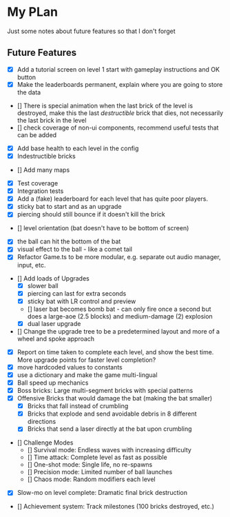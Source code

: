 # My PLan

Just some notes about future features so that I don't forget

## Future Features

- [X] Add a tutorial screen on level 1 start with gameplay instructions and OK button
- [X] Make the leaderboards permanent, explain where you are going to store the data
- [] There is special animation when the last brick of the level is destroyed, make this the last *destructible* brick that dies, not necessarily the last brick in the level
- [] check coverage of non-ui components, recommend useful tests that can be added
- [X] Add base health to each level in the config
- [X] Indestructible bricks
- [] Add many maps
- [X] Test coverage
- [X] Integration tests
- [X] Add a (fake) leaderboard for each level that has quite poor players.
- [X] sticky bat to start and as an upgrade
- [X] piercing should still bounce if it doesn't kill the brick
- [] level orientation (bat doesn't have to be bottom of screen)
- [X] the ball can hit the bottom of the bat
- [X] visual effect to the ball - like a comet tail
- [X] Refactor Game.ts to be more modular, e.g. separate out audio manager, input, etc.
- [] Add loads of Upgrades
    - [X] slower ball
    - [X] piercing can last for extra seconds
    - [X] sticky bat with LR control and preview
    - [] laser bat becomes bomb bat - can only fire once a second but does a large-aoe (2.5 blocks) and medium-damage (2) explosion
    - [X] dual laser upgrade
- [] Change the upgrade tree to be a predetermined layout and more of a wheel and spoke approach
- [X] Report on time taken to complete each level, and show the best time.  More upgrade points for faster level completion?
- [X] move hardcoded values to constants
- [X] use a dictionary and make the game multi-lingual
- [X] Ball speed up mechanics
- [X] Boss bricks: Large multi-segment bricks with special patterns
- [X] Offensive Bricks that would damage the bat (making the bat smaller)
    - [X] Bricks that fall instead of crumbling
    - [X] Bricks that explode and send avoidable debris in 8 different directions
    - [X] Bricks that send a laser directly at the bat upon crumbling
- [] Challenge Modes
    - [] Survival mode: Endless waves with increasing difficulty
    - [] Time attack: Complete level as fast as possible
    - [] One-shot mode: Single life, no re-spawns
    - [] Precision mode: Limited number of ball launches
    - [] Chaos mode: Random modifiers each level
- [X] Slow-mo on level complete: Dramatic final brick destruction
- [] Achievement system: Track milestones (100 bricks destroyed, etc.)

